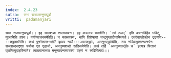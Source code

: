 ```yaml
---
index:  2.4.23
sutra:  सभा राजाऽमनुष्यपूर्वा
vritti:  padamanjari
---
```


	सभा राजामनुष्यपूर्वा।। इह सभाशब्दः शालावचनः। इह कस्मान्न भवतीति। `स्वं रूपम्` इति वचनादिहैव भवितुं युक्तमिति प्रश्नः। पर्यायवचनस्यैवेति। न स्वरूपस्य, नापि विशेषाणां चन्द्रगुप्तादीनामित्यर्थः। एतदेवाप्तोक्तेन द्रढयति----तदुक्तमिति। कथं पुनरेतल्लभ्यते? द्वावत्र नञौ---अराजपूर्वा, अमनुष्यपूर्वाचेति, तत्र नञिवयुक्तन्यानयेन राजशब्दसद्दशाः पर्याया एव गृह्यन्ते, अमनुष्यशब्दो रूढिरूपेणेति। कथं तर्हि `अमनुष्यकर्तृके च` इत्यत्र पित्तघ्नं घृतमित्युदाहरिष्यते? व्याख्यानात्तत्र मनुष्यादन्यमात्रस्य ग्रहणं न रूढिरित्यर्थः।।
